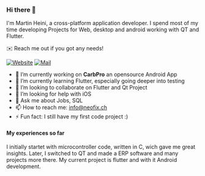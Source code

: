 ### Hi there 👋

I'm Martin Heini, a cross-platform application developer. I spend most of my time developing Projects for Web, desktop and android working with QT and Flutter. 

✉️ Reach me out if you got any needs!

[![Website](https://img.shields.io/badge/Web-neofix.ch-blue?style=for-the-badge)](https://neofix.ch/it/softwareentwicklung/)
[![Mail](https://img.shields.io/badge/Mail-info@neofix.ch-red?style=for-the-badge)](mailto:info@neofix.ch)

- 🔭 I’m currently working on **CarbPro** an opensource Android App
- 🌱 I’m currently learning Flutter, especially going deeper into testing
- 👯 I’m looking to collaborate on Flutter and Qt Project
- 🤔 I’m looking for help with iOS
- 💬 Ask me about Jobs, SQL 
- 📫 How to reach me: info@neofix.ch
- ⚡ Fun fact: I still have my first code project :)

#### My experiences so far

I initially startet with microcontroller code, written in C, wich gave me great insights. Later, I switched to QT and made a ERP software and many projects more there. My current project is flutter and with it Android development.
